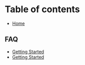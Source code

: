 # Table of contents

* [Home](README.md)

## FAQ

* [Getting Started](faq/getting-started.md)
* [Getting Started](faq/getting-started-1.md)

